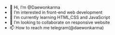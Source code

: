 - 👋 Hi, I’m @Daewonkarma
- 👀 I’m interested in front-end web development 
- 🌱 I’m currently learning HTML,CSS and JavaScript 
- 💞️ I’m looking to collaborate on responsive website
- 📫 How to reach me telegram(@daewonkarma)

<!---
Daewonkarma/Daewonkarma is a ✨ special ✨ repository because its `README.md` (this file) appears on your GitHub profile.
You can click the Preview link to take a look at your changes.
--->
